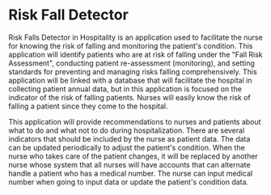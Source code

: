 # Risk Fall Detector


  Risk Falls Detector in Hospitality is an application used to facilitate the nurse for knowing the risk of falling and monitoring the patient's condition. This application will identify patients who are at risk of falling under the "Fall Risk Assessment", conducting patient re-assessment (monitoring), and setting standards for preventing and managing risks falling comprehensively. This application will be linked with a database that will facilitate the hospital in collecting patient annual data, but in this application is focused on the indicator of the risk of falling patients. Nurses will easily know the risk of falling a patient since they come to the hospital.
  
  This application will provide recommendations to nurses and patients about what to do and what not to do during hospitalization. There are several indicators that should be included by the nurse as patient data. The data can be updated periodically to adjust the patient's condition. When the nurse who takes care of the patient changes, it will be replaced by another nurse whose system that all nurses will have accounts that can alternate handle a patient who has a medical number. The nurse can input medical number when going to input data or update the patient's condition data.
  
